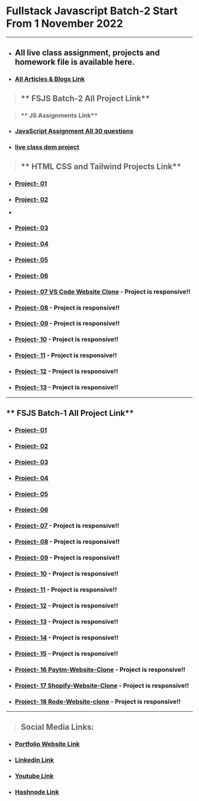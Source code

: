 # Fullstack Javascript Batch-2 Start From 1 November 2022

---

- ## All live class assignment, projects and homework file is available here.

- ### [All Articles & Blogs Link](https://atulsinghatul.hashnode.dev/)

> ## ** FSJS Batch-2 All Project Link**

> ### ** JS Assignments Link**

- ### [JavaScript Assignment All 30 questions ](https://github.com/AtulSinghAtul/FullStack-JavaScript-Batch-2/tree/main/fsjs-batch-2-all-Assignment-Folder/class-8th-jan-All-30JavaScript-Question)

- ### [live class dom project](https://dom-assignment-create-circle.netlify.app/)

> ## ** HTML CSS and Tailwind Projects Link**

- ### [Project- 01 ](https://github.com/AtulSinghAtul/fsjs2-20th-Nov-Project-01)

- ### [Project- 02](https://github.com/AtulSinghAtul/fsjs2-20th-Nov-Project-02)
- 
- ### [Project- 03](https://github.com/AtulSinghAtul/fsjs2-20th-Nov-Project-03)
- ### [Project- 04](https://github.com/AtulSinghAtul/fsjs2-26th-Nov-Project-04)
- ### [Project- 05](https://github.com/AtulSinghAtul/fsjs2-26th-Nov-Project-05)
- ### [Project- 06](https://github.com/AtulSinghAtul/fsjs2-26th-Nov-Project-06)
- ### [Project- 07 VS Code Website Clone](https://github.com/AtulSinghAtul/fsjs2-27th-nov-project-07-tailwid) - Project is responsive!!
- ### [Project- 08](https://github.com/AtulSinghAtul/fsjs2-12th-Dec-Project-08) - Project is responsive!!
- ### [Project- 09](https://github.com/AtulSinghAtul/fsjs2-12th-Dec-Project-09) - Project is responsive!!
- ### [Project- 10](https://github.com/AtulSinghAtul/fsjs2-12th-Dec-Project-10) - Project is responsive!!
- ### [Project- 11](https://github.com/AtulSinghAtul/fsjs2-12th-Dec-Project-11) - Project is responsive!!
- ### [Project- 12](https://github.com/AtulSinghAtul/fsjs2-12th-Dec-Project-12) - Project is responsive!!
- ### [Project- 13](https://github.com/AtulSinghAtul/fsjs2-12th-Dec-Project-13) - Project is responsive!!

---

## ** FSJS Batch-1 All Project Link**

- ### [Project- 01 ](https://github.com/AtulSinghAtul/Live-class-project-1)
- ### [Project- 02](https://github.com/AtulSinghAtul/Live-class-project-2)
- ### [Project- 03](https://github.com/AtulSinghAtul/Live-class-project-3)
- ### [Project- 04](https://github.com/AtulSinghAtul/Live-class-project-4)
- ### [Project- 05](https://github.com/AtulSinghAtul/Live-class-project-5)
- ### [Project- 06](https://github.com/AtulSinghAtul/Live-class-project-6)
- ### [Project- 07](https://github.com/AtulSinghAtul/Live-class-project-7) - Project is responsive!!
- ### [Project- 08](https://github.com/AtulSinghAtul/Live-class-project-8) - Project is responsive!!
- ### [Project- 09](https://github.com/AtulSinghAtul/-Live-class-project-9) - Project is responsive!!
- ### [Project- 10](https://github.com/AtulSinghAtul/Live-class-project-10) - Project is responsive!!
- ### [Project- 11](https://github.com/AtulSinghAtul/Live-class-project-11) - Project is responsive!!
- ### [Project- 12](https://github.com/AtulSinghAtul/Live-class-project-12) - Project is responsive!!
- ### [Project- 13](https://github.com/AtulSinghAtul/-Live-class-project-13) - Project is responsive!!
- ### [Project- 14](https://github.com/AtulSinghAtul/Live-class-project-14-) - Project is responsive!!
- ### [Project- 15](https://github.com/AtulSinghAtul/live-class-project-15) - Project is responsive!!
- ### [Project- 16 Paytm-Website-Clone](https://github.com/AtulSinghAtul/Project-16-Paytm-Website-Clone) - Project is responsive!!
- ### [Project- 17 Shopify-Website-Clone](https://github.com/AtulSinghAtul/Project-17-Shopify-Website-Clone) - Project is responsive!!
- ### [Project- 18 Rode-Website-clone](https://github.com/AtulSinghAtul/Project-18-Rode-clone-project) - Project is responsive!!

---

> ## Social Media Links:

- ### [Portfolio Website Link](https://www.findcoder.io/u/atulsinghatul)
- ### [Linkedin Link](https://www.linkedin.com/in/atul-singh-082529249/)
- ### [Youtube Link](https://www.youtube.com/channel/UCBNc9Vs9mAFxnAKjzWRqDFQ)
- ### [Hashnode Link](https://atulsinghatul.hashnode.dev/)
